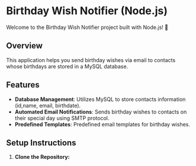# Birthday Wish Notifier (Node.js)

Welcome to the Birthday Wish Notifier project built with Node.js! 🎉

## Overview
This application helps you send birthday wishes via email to contacts whose birthdays are stored in a MySQL database.

## Features
- **Database Management**: Utilizes MySQL to store contacts information (id,name, email, birthdate).
- **Automated Email Notifications**: Sends birthday wishes to contacts on their special day using SMTP protocol.
- **Predefined Templates**: Predefined email templates for birthday wishes.

## Setup Instructions
1. **Clone the Repository:**
   ```bash
   
